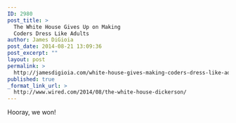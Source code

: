 ```yaml
---
ID: 2980
post_title: >
  The White House Gives Up on Making
  Coders Dress Like Adults
author: James DiGioia
post_date: 2014-08-21 13:09:36
post_excerpt: ""
layout: post
permalink: >
  http://jamesdigioia.com/white-house-gives-making-coders-dress-like-adults/
published: true
_format_link_url: >
  http://www.wired.com/2014/08/the-white-house-dickerson/
---
```

Hooray, we won!